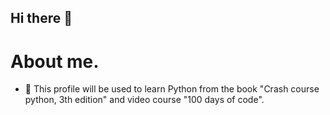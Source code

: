 ## Hi there 👋
# About me.



- 🌱 This profile will be used to learn Python from the book "Crash course python, 3th edition" and video course "100 days of code".

